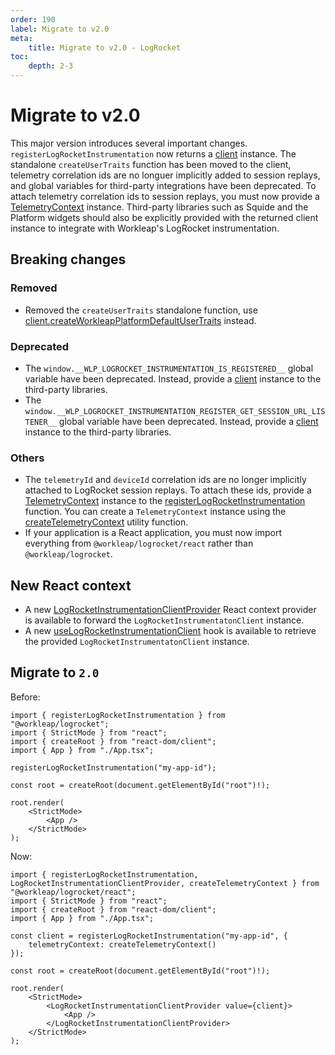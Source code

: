 ```yaml
---
order: 190
label: Migrate to v2.0
meta:
    title: Migrate to v2.0 - LogRocket
toc:
    depth: 2-3
---
```


# Migrate to v2.0

This major version introduces several important changes. `registerLogRocketInstrumentation` now returns a [client](../reference/LogRocketInstrumentationClient.md) instance. The standalone `createUserTraits` function has been moved to the client, telemetry correlation ids are no longuer implicitly added to session replays, and global variables for third-party integrations have been deprecated. To attach telemetry correlation ids to session replays, you must now provide a [TelemetryContext](../reference/createTelemetryContext.md#telemetrycontext) instance. Third-party libraries such as Squide and the Platform widgets should also be explicitly provided with the returned client instance to integrate with Workleap's LogRocket instrumentation.

## Breaking changes

### Removed

- Removed the `createUserTraits` standalone function, use [client.createWorkleapPlatformDefaultUserTraits](../reference/LogRocketInstrumentationClient.md#get-default-user-traits-for-the-workleap-platform) instead.

### Deprecated

- The `window.__WLP_LOGROCKET_INSTRUMENTATION_IS_REGISTERED__` global variable have been deprecated. Instead, provide a [client](../reference/LogRocketInstrumentationClient.md) instance to the third-party libraries.
- The `window.__WLP_LOGROCKET_INSTRUMENTATION_REGISTER_GET_SESSION_URL_LISTENER__` global variable have been deprecated. Instead, provide a [client](../reference/LogRocketInstrumentationClient.md) instance to the third-party libraries.

### Others

- The `telemetryId` and `deviceId` correlation ids are no longer implicitly attached to LogRocket session replays. To attach these ids, provide a [TelemetryContext](../reference/createTelemetryContext.md#telemetrycontext) instance to the [registerLogRocketInstrumentation](../reference/registerLogRocketInstrumentation.md) function. You can create a `TelemetryContext` instance using the [createTelemetryContext](../reference/createTelemetryContext.md) utility function.
- If your application is a React application, you must now import everything from `@workleap/logrocket/react` rather than `@workleap/logrocket`.

## New React context

- A new [LogRocketInstrumentationClientProvider](../reference/LogRocketInstrumentationClientProvider.md) React context provider is available to forward the `LogRocketInstrumentatonClient` instance.
- A new [useLogRocketInstrumentationClient](../reference/useLogRocketInstrumentationClient.md) hook is available to retrieve the provided `LogRocketInstrumentatonClient` instance.

## Migrate to `2.0`

Before:

```tsx
import { registerLogRocketInstrumentation } from "@workleap/logrocket";
import { StrictMode } from "react";
import { createRoot } from "react-dom/client";
import { App } from "./App.tsx";

registerLogRocketInstrumentation("my-app-id");

const root = createRoot(document.getElementById("root")!);

root.render(
    <StrictMode>
        <App />
    </StrictMode>
);
```

Now:

```tsx !#6-8,14,16
import { registerLogRocketInstrumentation, LogRocketInstrumentationClientProvider, createTelemetryContext } from "@workleap/logrocket/react";
import { StrictMode } from "react";
import { createRoot } from "react-dom/client";
import { App } from "./App.tsx";

const client = registerLogRocketInstrumentation("my-app-id", {
    telemetryContext: createTelemetryContext()
});

const root = createRoot(document.getElementById("root")!);

root.render(
    <StrictMode>
        <LogRocketInstrumentationClientProvider value={client}>
            <App />
        </LogRocketInstrumentationClientProvider>
    </StrictMode>
);
```



